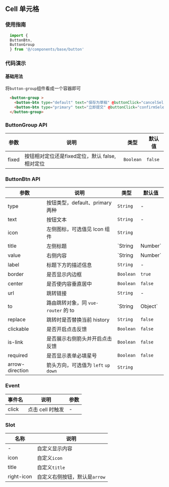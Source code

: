 ## Cell 单元格

### 使用指南
``` javascript
  import {
  ButtonBtn,
  ButtonGroup
  } from '@/components/base/button'
```

### 代码演示

#### 基础用法

将`button-group`组件看成一个容器即可

```html
  <button-group >
    <button-btn type="default" text="保存为草稿" @buttonClick="cancelSelected"></button-btn>
    <button-btn type="primary" text="立即提交" @buttonClick="confirmSelected"></button-btn>
  </button-group>
```


### ButtonGroup API

| 参数 | 说明 | 类型 | 默认值 |
|-----------|-----------|-----------|-------------|
|  fixed  | 按钮相对定位还是fixed定位，默认 false,相对定位 |  `Boolean`|  `false`  |

### ButtonBtn API

| 参数 | 说明 | 类型 | 默认值 |
|-----------|-----------|-----------|-------------|
| type | 按钮类型，default、primary两种 | `String` | - |
|  text |  按钮文本   | `String` | - |
| icon | 左侧图标，可选值见 Icon 组件 | `String` |
| title | 左侧标题 | `String | Number` |
| value | 右侧内容 | `String | Number` |
| label | 标题下方的描述信息 | `String` | - |
| border | 是否显示内边框 | `Boolean` | `true` |
| center | 是否使内容垂直居中 | `Boolean` | `false` |
| url | 跳转链接 | `String` | - |
| to | 路由跳转对象，同 `vue-router` 的 to | `String | Object` |
| replace | 跳转时是否替换当前 history | `String` | `false` |
| clickable | 是否开启点击反馈 | `Boolean` | `false` |
| is-link | 是否展示右侧箭头并开启点击反馈 | `Boolean` | `false` |
| required | 是否显示表单必填星号 | `Boolean` | `false` |
| arrow-direction | 箭头方向，可选值为 `left` `up` `down` | `String` |

###  Event

| 事件名 | 说明 | 参数 |
|-----------|-----------|-----------|
| click | 点击 cell 时触发 | - |

###  Slot

| 名称 | 说明 |
|-----------|-----------|
| - | 自定义显示内容 |
| icon | 自定义`icon` |
| title | 自定义`title` |
| right-icon | 自定义右侧按钮，默认是`arrow` |
